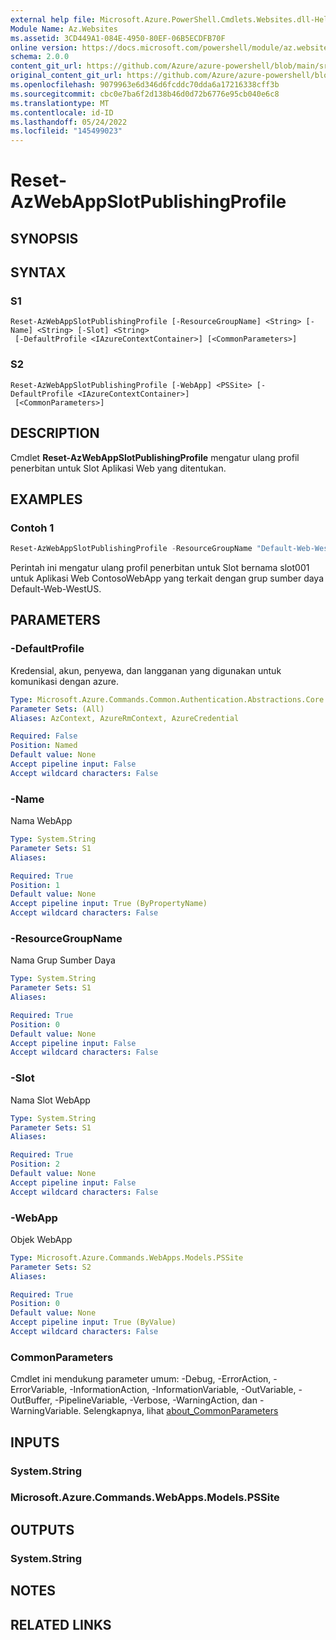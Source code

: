 ```yaml
---
external help file: Microsoft.Azure.PowerShell.Cmdlets.Websites.dll-Help.xml
Module Name: Az.Websites
ms.assetid: 3CD449A1-084E-4950-80EF-06B5ECDFB70F
online version: https://docs.microsoft.com/powershell/module/az.websites/reset-azwebappslotpublishingprofile
schema: 2.0.0
content_git_url: https://github.com/Azure/azure-powershell/blob/main/src/Websites/Websites/help/Reset-AzWebAppSlotPublishingProfile.md
original_content_git_url: https://github.com/Azure/azure-powershell/blob/main/src/Websites/Websites/help/Reset-AzWebAppSlotPublishingProfile.md
ms.openlocfilehash: 9079963e6d346d6fcddc70dda6a17216338cff3b
ms.sourcegitcommit: cbc0e7ba6f2d138b46d0d72b6776e95cb040e6c8
ms.translationtype: MT
ms.contentlocale: id-ID
ms.lasthandoff: 05/24/2022
ms.locfileid: "145499023"
---
```

# Reset-AzWebAppSlotPublishingProfile

## SYNOPSIS

## SYNTAX

### S1
```
Reset-AzWebAppSlotPublishingProfile [-ResourceGroupName] <String> [-Name] <String> [-Slot] <String>
 [-DefaultProfile <IAzureContextContainer>] [<CommonParameters>]
```

### S2
```
Reset-AzWebAppSlotPublishingProfile [-WebApp] <PSSite> [-DefaultProfile <IAzureContextContainer>]
 [<CommonParameters>]
```

## DESCRIPTION
Cmdlet **Reset-AzWebAppSlotPublishingProfile** mengatur ulang profil penerbitan untuk Slot Aplikasi Web yang ditentukan.

## EXAMPLES

### Contoh 1
```powershell
Reset-AzWebAppSlotPublishingProfile -ResourceGroupName "Default-Web-WestUS" -Name "ContosoWebApp" -Slot "slot001"
```

Perintah ini mengatur ulang profil penerbitan untuk Slot bernama slot001 untuk Aplikasi Web ContosoWebApp yang terkait dengan grup sumber daya Default-Web-WestUS.

## PARAMETERS

### -DefaultProfile
Kredensial, akun, penyewa, dan langganan yang digunakan untuk komunikasi dengan azure.

```yaml
Type: Microsoft.Azure.Commands.Common.Authentication.Abstractions.Core.IAzureContextContainer
Parameter Sets: (All)
Aliases: AzContext, AzureRmContext, AzureCredential

Required: False
Position: Named
Default value: None
Accept pipeline input: False
Accept wildcard characters: False
```

### -Name
Nama WebApp

```yaml
Type: System.String
Parameter Sets: S1
Aliases:

Required: True
Position: 1
Default value: None
Accept pipeline input: True (ByPropertyName)
Accept wildcard characters: False
```

### -ResourceGroupName
Nama Grup Sumber Daya

```yaml
Type: System.String
Parameter Sets: S1
Aliases:

Required: True
Position: 0
Default value: None
Accept pipeline input: False
Accept wildcard characters: False
```

### -Slot
Nama Slot WebApp

```yaml
Type: System.String
Parameter Sets: S1
Aliases:

Required: True
Position: 2
Default value: None
Accept pipeline input: False
Accept wildcard characters: False
```

### -WebApp
Objek WebApp

```yaml
Type: Microsoft.Azure.Commands.WebApps.Models.PSSite
Parameter Sets: S2
Aliases:

Required: True
Position: 0
Default value: None
Accept pipeline input: True (ByValue)
Accept wildcard characters: False
```

### CommonParameters
Cmdlet ini mendukung parameter umum: -Debug, -ErrorAction, -ErrorVariable, -InformationAction, -InformationVariable, -OutVariable, -OutBuffer, -PipelineVariable, -Verbose, -WarningAction, dan -WarningVariable. Selengkapnya, lihat [about_CommonParameters](http://go.microsoft.com/fwlink/?LinkID=113216)

## INPUTS

### System.String

### Microsoft.Azure.Commands.WebApps.Models.PSSite

## OUTPUTS

### System.String

## NOTES

## RELATED LINKS
